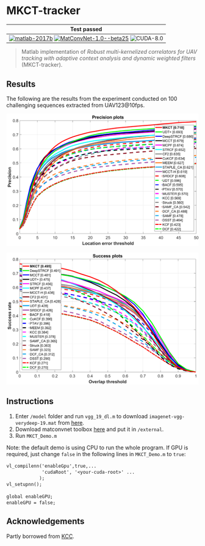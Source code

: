 # MKCT-tracker

| **Test passed**                                              |
| ------------------------------------------------------------ |
| [![matlab-2017b](https://img.shields.io/badge/matlab-2017b-yellow.svg)](https://www.mathworks.com/products/matlab.html) [![MatConvNet-1.0--beta25](https://img.shields.io/badge/MatConvNet-1.0--beta25%20-blue.svg)](http://www.vlfeat.org/matconvnet/download/matconvnet-1.0-beta25.tar.gz) ![CUDA-8.0](https://img.shields.io/badge/CUDA-8.0-green.svg) |

> Matlab implementation of *Robust multi-kernelized correlators for UAV tracking with adaptive context analysis and dynamic weighted filters* (MKCT-tracker).

## Results

The following are the results from the experiment conducted on 100 challenging sequences extracted from UAV123@10fps.

![Prec](./result/Prec.png)

![Succ](./result/Succ.png)

## Instructions

1. Enter `/model` folder and run `vgg_19_dl.m` to download `imagenet-vgg-verydeep-19.mat` from [here](http://www.vlfeat.org/matconvnet/models/imagenet-vgg-verydeep-19.mat).
2. Download matconvnet toolbox [here](http://www.vlfeat.org/matconvnet/download/matconvnet-1.0-beta25.tar.gz) and put it in `/external`.
3. Run `MKCT_Demo.m`

Note: the default demo is using CPU to run the whole program. If GPU is required, just change `false` in the following lines in `MKCT_Demo.m` to `true`:

```
vl_compilenn('enableGpu',true,... 
             'cudaRoot', '<your-cuda-root>' ...
            );
vl_setupnn();

global enableGPU;
enableGPU = false;
```

## Acknowledgements

Partly borrowed from [KCC](https://github.com/wang-chen/KCC/tree/master/tracking).